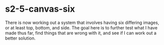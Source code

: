 # s2-5-canvas-six

There is now working out a system that involves having six differing images, or at least top, bottom, and side. The goal here is to further test what I have made thus far, find things that are wrong with it, and see if I can work out a better solution.